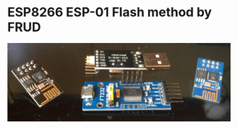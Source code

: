 # ESP8266 ESP-01 Flash method by FRUD

![preview 1](https://github.com/helimania/ESP8266-ESP-01-Flash/blob/master/images/01.jpg)

